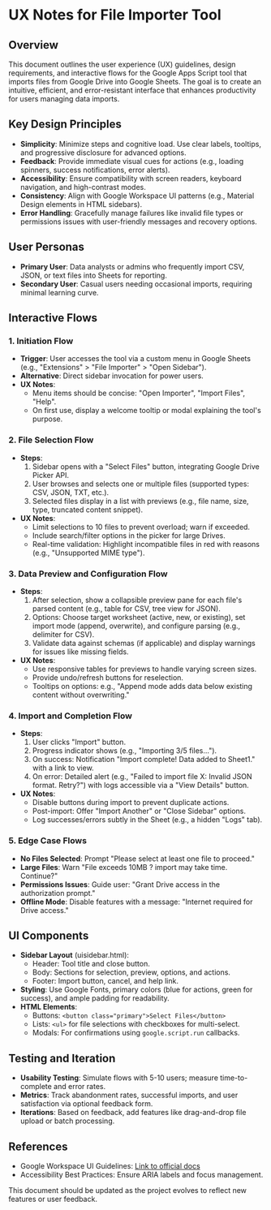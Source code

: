 # UX Notes for File Importer Tool

## Overview
This document outlines the user experience (UX) guidelines, design requirements, and interactive flows for the Google Apps Script tool that imports files from Google Drive into Google Sheets. The goal is to create an intuitive, efficient, and error-resistant interface that enhances productivity for users managing data imports.

## Key Design Principles
- **Simplicity**: Minimize steps and cognitive load. Use clear labels, tooltips, and progressive disclosure for advanced options.
- **Feedback**: Provide immediate visual cues for actions (e.g., loading spinners, success notifications, error alerts).
- **Accessibility**: Ensure compatibility with screen readers, keyboard navigation, and high-contrast modes.
- **Consistency**: Align with Google Workspace UI patterns (e.g., Material Design elements in HTML sidebars).
- **Error Handling**: Gracefully manage failures like invalid file types or permissions issues with user-friendly messages and recovery options.

## User Personas
- **Primary User**: Data analysts or admins who frequently import CSV, JSON, or text files into Sheets for reporting.
- **Secondary User**: Casual users needing occasional imports, requiring minimal learning curve.

## Interactive Flows

### 1. Initiation Flow
- **Trigger**: User accesses the tool via a custom menu in Google Sheets (e.g., "Extensions" > "File Importer" > "Open Sidebar").
- **Alternative**: Direct sidebar invocation for power users.
- **UX Notes**:
  - Menu items should be concise: "Open Importer", "Import Files", "Help".
  - On first use, display a welcome tooltip or modal explaining the tool's purpose.

### 2. File Selection Flow
- **Steps**:
  1. Sidebar opens with a "Select Files" button, integrating Google Drive Picker API.
  2. User browses and selects one or multiple files (supported types: CSV, JSON, TXT, etc.).
  3. Selected files display in a list with previews (e.g., file name, size, type, truncated content snippet).
- **UX Notes**:
  - Limit selections to 10 files to prevent overload; warn if exceeded.
  - Include search/filter options in the picker for large Drives.
  - Real-time validation: Highlight incompatible files in red with reasons (e.g., "Unsupported MIME type").

### 3. Data Preview and Configuration Flow
- **Steps**:
  1. After selection, show a collapsible preview pane for each file's parsed content (e.g., table for CSV, tree view for JSON).
  2. Options: Choose target worksheet (active, new, or existing), set import mode (append, overwrite), and configure parsing (e.g., delimiter for CSV).
  3. Validate data against schemas (if applicable) and display warnings for issues like missing fields.
- **UX Notes**:
  - Use responsive tables for previews to handle varying screen sizes.
  - Provide undo/refresh buttons for reselection.
  - Tooltips on options: e.g., "Append mode adds data below existing content without overwriting."

### 4. Import and Completion Flow
- **Steps**:
  1. User clicks "Import" button.
  2. Progress indicator shows (e.g., "Importing 3/5 files...").
  3. On success: Notification "Import complete! Data added to Sheet1." with a link to view.
  4. On error: Detailed alert (e.g., "Failed to import file X: Invalid JSON format. Retry?") with logs accessible via a "View Details" button.
- **UX Notes**:
  - Disable buttons during import to prevent duplicate actions.
  - Post-import: Offer "Import Another" or "Close Sidebar" options.
  - Log successes/errors subtly in the Sheet (e.g., a hidden "Logs" tab).

### 5. Edge Case Flows
- **No Files Selected**: Prompt "Please select at least one file to proceed."
- **Large Files**: Warn "File exceeds 10MB ? import may take time. Continue?"
- **Permissions Issues**: Guide user: "Grant Drive access in the authorization prompt."
- **Offline Mode**: Disable features with a message: "Internet required for Drive access."

## UI Components
- **Sidebar Layout** (uisidebar.html):
  - Header: Tool title and close button.
  - Body: Sections for selection, preview, options, and actions.
  - Footer: Import button, cancel, and help link.
- **Styling**: Use Google Fonts, primary colors (blue for actions, green for success), and ample padding for readability.
- **HTML Elements**:
  - Buttons: `<button class="primary">Select Files</button>`
  - Lists: `<ul>` for file selections with checkboxes for multi-select.
  - Modals: For confirmations using `google.script.run` callbacks.

## Testing and Iteration
- **Usability Testing**: Simulate flows with 5-10 users; measure time-to-complete and error rates.
- **Metrics**: Track abandonment rates, successful imports, and user satisfaction via optional feedback form.
- **Iterations**: Based on feedback, add features like drag-and-drop file upload or batch processing.

## References
- Google Workspace UI Guidelines: [Link to official docs](https://developers.google.com/workspace/add-ons/concepts/ui)
- Accessibility Best Practices: Ensure ARIA labels and focus management.

This document should be updated as the project evolves to reflect new features or user feedback.